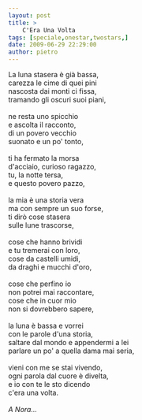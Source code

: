 ```yaml
---
layout: post
title: >
    C'Era Una Volta
tags: [speciale,onestar,twostars,]
date: 2009-06-29 22:29:00
author: pietro
---
```

La luna stasera è già bassa,<br/>carezza le cime di quei pini<br/>nascosta dai monti ci fissa,<br/>tramando gli oscuri suoi piani,<br/><br/>ne resta uno spicchio<br/>e ascolta il racconto,<br/>di un povero vecchio<br/>suonato e un po' tonto,<br/><br/>ti ha fermato la morsa<br/>d'acciaio, curioso ragazzo,<br/>tu, la notte tersa,<br/>e questo povero pazzo,<br/><br/>la mia è una storia vera<br/>ma con sempre un suo forse,<br/>ti dirò cose stasera<br/>sulle lune trascorse,<br/><br/>cose che hanno brividi<br/>e tu tremerai con loro,<br/>cose da castelli umidi,<br/>da draghi e mucchi d'oro,<br/><br/>cose che perfino io<br/>non potrei mai raccontare,<br/>cose che in cuor mio<br/>non si dovrebbero sapere,<br/><br/>la luna è bassa e vorrei<br/>con le parole d'una storia,<br/>saltare dal mondo e appendermi a lei<br/>parlare un po' a quella dama mai seria,<br/><br/>vieni con me se stai vivendo,<br/>ogni parola dal cuore è divelta,<br/>e io con te le sto dicendo<br/>c'era una volta.<br/><br/><span style="font-style: italic">A Nora...</span>
